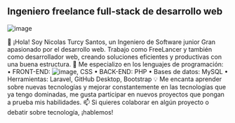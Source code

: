 ## Ingeniero freelance full-stack de desarrollo web
![image](https://github.com/user-attachments/assets/ad36f6c2-57f4-44bb-95cc-bdac989ccebd)

👋 ¡Hola! Soy Nicolas Turcy Santos, un Ingeniero de Software junior Gran apasionado por el desarrollo web. Trabajo como FreeLancer y también como desarrollador web, creando soluciones eficientes y productivas con una buena estructura.
🚀 Me especializo en los lenguajes de programación:
•	FRONT-END: ![image](https://github.com/user-attachments/assets/71a6a74c-385b-4ca1-afbe-d7b767994618), CSS
•	BACK-END: PHP
•	Bases de datos: MySQL
•	Herramientas: Laravel, GitHub Desktop, Bootstrap 
💡 Me encanta aprender sobre nuevas tecnologías y mejorar constantemente en las tecnologías que ya tengo dominadas, me gusta participar en nuevos proyectos que pongan a prueba mis habilidades.
📫 Si quieres colaborar en algún proyecto o debatir sobre tecnología, ¡hablemos!

<!--
**Nicolas-tec/Nicolas-tec** is a ✨ _special_ ✨ repository because its `README.md` (this file) appears on your GitHub profile.

Here are some ideas to get you started:

- 🔭 I’m currently working on ...
- 🌱 I’m currently learning ...
- 👯 I’m looking to collaborate on ...
- 🤔 I’m looking for help with ...
- 💬 Ask me about ...
- 📫 How to reach me: ...
- 😄 Pronouns: ...
- ⚡ Fun fact: ...
-->
